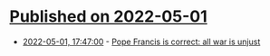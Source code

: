 # [Published on 2022-05-01](index.md)

* [2022-05-01, 17:47:00](https://news.ycombinator.com/item?id=31227002) - [Pope Francis is correct: all war is unjust](https://catholicherald.co.uk/pope-francis-is-correct-all-war-is-unjust/)
